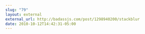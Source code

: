 ```yaml
---
slug: "79"
layout: external
external_url: http://badassjs.com/post/1298940200/stackblur
date: 2010-10-12T14:42:31-05:00
---
```

